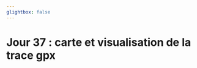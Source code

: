 ```yaml
---
glightbox: false
---
```


# Jour 37 : carte et visualisation de la trace gpx

<style> #map { width: auto; height: 400px; margin: 0;} </style>

<div id="map"></div>

<script> 
var mygpxurl = "/f3/fr/assets/gpx/GPX37.gpx";
</script>

<script src="/f3/fr/javascripts/mygpx.js"> </script>

